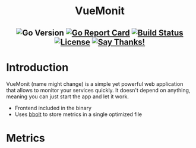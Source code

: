 <h1 align="center">VueMonit</h1>
<h2 align="center">

![Go Version](https://img.shields.io/badge/Go%20Version-latest-brightgreen.svg)
[![Go Report Card](https://goreportcard.com/badge/github.com/Depado/vuemonit)](https://goreportcard.com/report/github.com/Depado/vuemonit)
[![Build Status](https://drone.depa.do/api/badges/Depado/vuemonit/status.svg)](https://drone.depa.do/Depado/vuemonit)
[![License](https://img.shields.io/badge/license-MIT-blue.svg)](https://github.com/Depado/vuemonit/blob/master/LICENSE)
[![Say Thanks!](https://img.shields.io/badge/Say%20Thanks-!-1EAEDB.svg)](https://saythanks.io/to/paul.lhussiez@gmail.com)

</h2>

<h2 align="center"></h2>

# Introduction

VueMonit (name might change) is a simple yet powerful web application that
allows to monitor your services quickly. It doesn't depend on anything, meaning
you can just start the app and let it work.

- Frontend included in the binary
- Uses [bbolt](https://github.com/etcd-io/bbolt) to store metrics in a single
  optimized file

# Metrics
